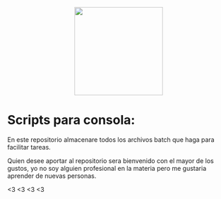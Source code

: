 <p align="center">
    <img height="200px" width="200px" src="https://cdn.svgporn.com/logos/bash-icon.svg"/>
</p>




# Scripts para consola:

En este repositorio almacenare todos los archivos batch que haga para facilitar tareas.

Quien desee aportar al repositorio sera bienvenido con el mayor de los gustos, yo no soy alguien profesional en la materia pero me gustaria aprender de nuevas personas. 

<3 <3 <3 <3
